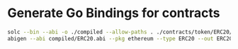 # Generate Go Bindings for contracts

```sh
solc --bin --abi -o ./compiled --allow-paths . ./contracts/token/ERC20/ERC20.sol
abigen --abi compiled/ERC20.abi --pkg ethereum --type ERC20 --out ERC20.go --bin compiled/ERC20.bin
```
